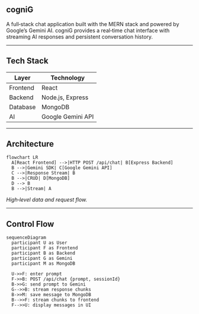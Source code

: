 ## cogniG

A full‑stack chat application built with the MERN stack and powered by Google’s Gemini AI. cogniG provides a real‑time chat interface with streaming AI responses and persistent conversation history.

---

## Tech Stack

| Layer    | Technology        |
| -------- | ----------------- |
| Frontend | React             |
| Backend  | Node.js, Express  |
| Database | MongoDB           |
| AI       | Google Gemini API |

---

## Architecture

```mermaid
flowchart LR
  A[React Frontend] -->|HTTP POST /api/chat| B[Express Backend]
  B -->|Gemini SDK| C[Google Gemini API]
  C -->|Response Stream| B
  B -->|CRUD| D[MongoDB]
  D --> B
  B -->|Stream| A
```

*High‑level data and request flow.*

---

## Control Flow

```mermaid
sequenceDiagram
  participant U as User
  participant F as Frontend
  participant B as Backend
  participant G as Gemini
  participant M as MongoDB

  U->>F: enter prompt
  F->>B: POST /api/chat {prompt, sessionId}
  B->>G: send prompt to Gemini
  G-->>B: stream response chunks
  B->>M: save message to MongoDB
  B-->>F: stream chunks to frontend
  F-->>U: display messages in UI
```

